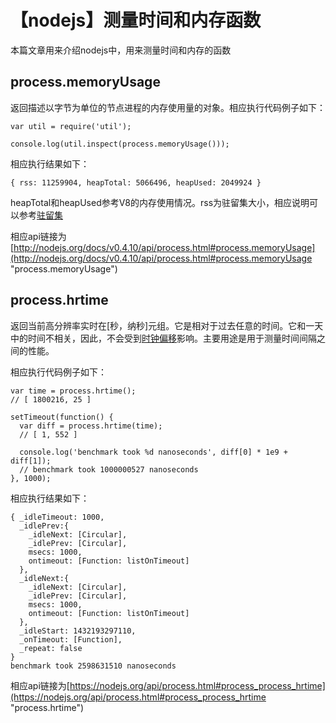 # 【nodejs】测量时间和内存函数

本篇文章用来介绍nodejs中，用来测量时间和内存的函数

## process.memoryUsage ##

返回描述以字节为单位的节点进程的内存使用量的对象。相应执行代码例子如下：

    var util = require('util');
    
    console.log(util.inspect(process.memoryUsage()));
    
相应执行结果如下：

    { rss: 11259904, heapTotal: 5066496, heapUsed: 2049924 }



heapTotal和heapUsed参考V8的内存使用情况。rss为驻留集大小，相应说明可以参考[驻留集](http://baike.baidu.com/view/3319068.htm "驻留集")

相应api链接为[http://nodejs.org/docs/v0.4.10/api/process.html#process.memoryUsage](http://nodejs.org/docs/v0.4.10/api/process.html#process.memoryUsage "process.memoryUsage")



## process.hrtime ##

返回当前高分辨率实时在[秒，纳秒]元组。它是相对于过去任意的时间。它和一天中的时间不相关，因此，不会受到[时钟偏移](http://zh.wikipedia.org/wiki/%E6%97%B6%E9%92%9F%E5%81%8F%E7%A7%BB "时钟偏移")影响。主要用途是用于测量时间间隔之间的性能。

相应执行代码例子如下：
    
    var time = process.hrtime();
    // [ 1800216, 25 ]
    
    setTimeout(function() {
      var diff = process.hrtime(time);
      // [ 1, 552 ]
    
      console.log('benchmark took %d nanoseconds', diff[0] * 1e9 + diff[1]);
      // benchmark took 1000000527 nanoseconds
    }, 1000);

相应执行结果如下：

    { _idleTimeout: 1000,
      _idlePrev:{ 
		_idleNext: [Circular],
        _idlePrev: [Circular],
        msecs: 1000,
        ontimeout: [Function: listOnTimeout] 
	  },
      _idleNext:{
		_idleNext: [Circular],
        _idlePrev: [Circular],
	    msecs: 1000,
	    ontimeout: [Function: listOnTimeout] 
	  },
      _idleStart: 1432193297110,
      _onTimeout: [Function],
      _repeat: false 
    }
    benchmark took 2598631510 nanoseconds


相应api链接为[https://nodejs.org/api/process.html#process_process_hrtime](https://nodejs.org/api/process.html#process_process_hrtime "process.hrtime")
